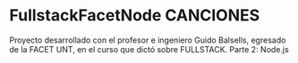 # FullstackFacetNode   CANCIONES
Proyecto desarrollado con el profesor e ingeniero Guido Balsells, egresado de la FACET UNT, en el curso que dictó sobre FULLSTACK. Parte 2: Node.js
